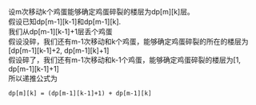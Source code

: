 设m次移动k个鸡蛋能够确定鸡蛋碎裂的楼层为dp[m][k]层。</br>
假设已知dp[m-1][k-1]和dp[m-1][k].</br>
我们从dp[m-1][k-1]+1层丢个鸡蛋</br>
假设没碎，我们还有m-1次移动和k个鸡蛋，能够确定鸡蛋碎裂的所在的楼层为[dp[m-1][k-1]+2, dp[m-1][k]+1]</br>
假设碎了，我们还有m-1次移动和k-1个鸡蛋，能够确定鸡蛋碎裂的楼层为[1, dp[m-1][k-1]+1]</br>
所以递推公式为
```
dp[m][k] = (dp[m-1][k-1]+1) + dp[m-1][k]
```
